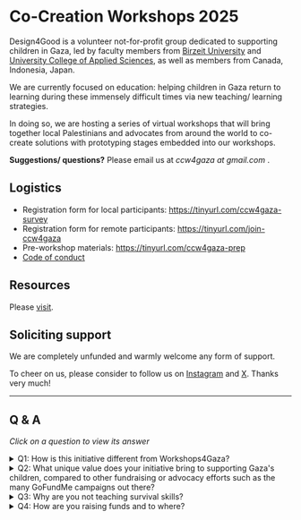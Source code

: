 # Co-Creation Workshops 2025


Design4Good is a volunteer not-for-profit group dedicated to supporting children in Gaza, led by faculty members from [Birzeit University](https://www.birzeit.edu/en/rebuilding-hope) and [University College of Applied Sciences](https://en.ucas.edu.ps/), as well as members from Canada, Indonesia, Japan. 

We are currently focused on education: helping children in Gaza return to learning during these immensely difficult times via new teaching/ learning strategies. 

In doing so, we are hosting a series of virtual workshops that will bring together local Palestinians and advocates from around the world to co-create solutions with prototyping stages embedded into our workshops. 

**Suggestions/ questions?** Please email us at *ccw4gaza _at_ gmail.com* .

## Logistics

- Registration form for local participants: https://tinyurl.com/ccw4gaza-survey
- Registration form for remote participants: https://tinyurl.com/join-ccw4gaza
- Pre-workshop materials: https://tinyurl.com/ccw4gaza-prep
- [Code of conduct](admin)

## Resources

Please [visit](resources/readme.md).

## Soliciting support

We are completely unfunded and warmly welcome any form of support. 

To cheer on us, please consider to follow us on [Instagram](https://www.instagram.com/sail.initiatives) and [X](https://x.com/ccw4gaza). Thanks very much!



<hr/>

## Q & A

*Click on a question to view its answer*

<details> 

<summary>Q1: How is this initiative different from Workshops4Gaza?</summary>

<br/>

Answer: While both initiatives aim to support Gaza, our approach differs from [Workshops4Gaza](https://www.workshops4gaza.com/). We're focusing on addressing the critical shortage of essential items, particularly food, and the inability of many families to access donations. Our initiative crowdsources both money *and* expertise to develop practical solutions for children coping with hunger and trauma while learning. Unlike Workshops4Gaza, which organizes workshops and classes to raise money for Palestinians in Gaza, our effort is centered on collaborative problem-solving to tackle the immediate needs of Gaza's children.

</details>

<details>
<summary>Q2: What unique value does your initiative bring to supporting Gaza's children, compared to other fundraising or advocacy efforts such as the many GoFundMe campaigns out there?</summary>

<br/>

Answer: Firstly, we aim to bring a unique value to supporting Gaza's children by focusing on education and psychosocial support, addressing the root causes of their struggles. Unlike traditional fundraising efforts that often focus on immediate relief, we're working to develop sustainable solutions that empower children to cope with trauma and build resilience for use during and after the war.

Secondly, through our co-creation workshops and collaboration with global advocates and experts, we're generating innovative ideas and practical solutions that can be scaled up to make a meaningful impact. 

</details>


<details>
<summary>Q3: Why are you not teaching survival skills?</summary>

Answer: This is currently an ongoing discussion topic. See [details](resources/survival_skills.md)
</details>


<details>
<summary>Q4: How are you raising funds and to where?</summary>

Answer: This is currently an ongoing discussion topic. Please review [Spreadsheet on fundraising activities around the world](https://docs.google.com/spreadsheets/d/1vtMLLOzuc6GpkFySyVtKQOY2j-Vvg0UsChMCFst_WLA/edit?gid=1457754078#gid=1457754078) and email us your suggestions. 
   
</details>
